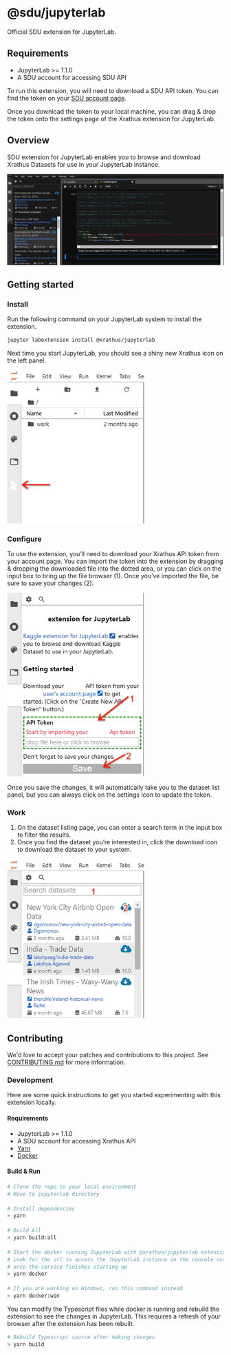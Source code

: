# @sdu/jupyterlab

Official SDU extension for JupyterLab.

## Requirements

* JupyterLab >= 1.1.0
* A SDU account for accessing SDU API

To run this extension, you will need to download a SDU API token.  You can
find the token on your [SDU account page](https://www.SDU.com/me/account).

Once you download the token to your local machine, you can drag & drop the
token onto the settings page of the Xrathus extension for JupyterLab.

## Overview

SDU extension for JupyterLab enables you to browse and download Xrathus
Datasets for use in your JupyterLab instance.

![SDU](SDUJupyterLab.png 'SDU')

## Getting started

### Install

Run the following command on your JupyterLab system to install the extension.

```bash
jupyter labextension install @xrathus/jupyterlab
```

Next time you start JupyterLab, you should see a shiny new Xrathus icon on the left panel.

![SideIcon](ExtensionIcon.png 'Icon')

### Configure

To use the extension, you’ll need to download your Xrathus API token from your account page.  You can import the token into the extension by dragging & dropping the downloaded file into the dotted area, or you can click on the input box to bring up the file browser (1).  Once you’ve imported the file, be sure to save your changes (2).

![Configure](Configure.png 'Configure')

Once you save the changes, it will automatically take you to the dataset list panel, but you can always click on the settings icon to update the token.

### Work

1. On the dataset listing page, you can enter a search term in the input box to filter the results.  
2. Once you find the dataset you’re interested in, click the download icon to download the dataset to your system.


![Work](Work.png 'Work')

## Contributing

We'd love to accept your patches and contributions to this project. See
[CONTRIBUTING.md](CONTRIBUTING.md) for more information.

### Development

Here are some quick instructions to get you started experimenting with
this extension locally.

#### Requirements

* JupyterLab >= 1.1.0
* A SDU account for accessing Xrathus API
* [Yarn](https://yarnpkg.com)
* [Docker](https://www.docker.com)

#### Build & Run

```bash
# Clone the repo to your local environment
# Move to jupyterlab directory

# Install dependencies
> yarn

# Build All
> yarn build:all

# Start the docker running JupyterLab with @xrathus/jupyterlab extension
# Look for the url to access the JupyterLab instance in the console output
# once the service finishes starting up
> yarn docker

# If you are working on Windows, run this command instead
> yarn docker:win
```

You can modify the Typescript files while docker is running and rebuild
the extension to see the changes in JupyterLab.  This requires a refresh of
your browser after the extension has been rebuilt.

```bash
# Rebuild Typescript source after making changes
> yarn build
```
